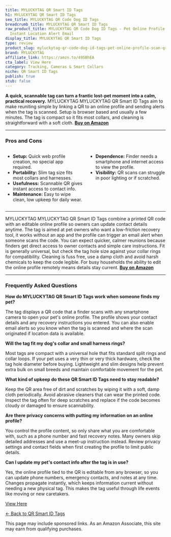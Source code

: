 ```yaml
---
title: MYLUCKYTAG QR Smart ID Tags
h1: MYLUCKYTAG QR Smart ID Tags
seo_title: MYLUCKYTAG QR Code Dog ID Tags
breadcrumb_title: MYLUCKYTAG QR Smart ID Tags
raw_product_title: MYLUCKYTAG QR Code Dog ID Tags - Pet Online Profile - Scan QR Receive
  Instant Location Alert Email
display_title: MYLUCKYTAG QR Smart ID Tags
type: review
product_slug: myluckytag-qr-code-dog-id-tags-pet-online-profile-scan-qr-receive-insta-303c9b77
brand: MYLUCKYTAG
affiliate_link: https://amzn.to/495BhEA
cta_label: View Here
category: Tracking, Cameras & Smart Collars
niche: QR Smart ID Tags
publish: true
stub: false
---
```


<div id="intro" class="full-width">
  <p><strong>A quick, scannable tag can turn a frantic lost-pet moment into a calm, practical recovery.</strong> MYLUCKYTAG MYLUCKYTAG QR Smart ID Tags aim to make reuniting simple by linking a QR to an online profile and sending alerts when the tag is scanned. Setup is browser based and usually a few minutes. The tag is compact so it fits most collars, and cleaning is straightforward with a soft cloth. <a href="https://amzn.to/495BhEA" rel="nofollow sponsored noopener" target="_blank"><strong>Buy on Amazon</strong></a></p>
</div>

<hr />
<h3 id="pros-cons">Pros and Cons</h3>
<div class="pc-grid" style="display:grid;grid-template-columns:1fr 1fr;gap:16px;">
  <ul>
    <li><strong>Setup:</strong> Quick web profile creation, no special app required.</li>
    <li><strong>Portability:</strong> Slim tag size fits most collars and harnesses.</li>
    <li><strong>Usefulness:</strong> Scannable QR gives instant access to contact info.</li>
    <li><strong>Maintenance:</strong> Easy to wipe clean, low upkeep for daily wear.</li>
  </ul>
  <ul>
    <li><strong>Dependence:</strong> Finder needs a smartphone and internet access to view the profile.</li>
    <li><strong>Visibility:</strong> QR scans can struggle in poor lighting or if scratched.</li>
  </ul>
</div>
<hr />

<div class="full-width">
  <p>MYLUCKYTAG MYLUCKYTAG QR Smart ID Tags combine a printed QR code with an editable online profile so owners can update contact details anytime. The tag is aimed at pet owners who want a low-friction recovery tool, it works without an app and the profile can trigger an email alert when someone scans the code. You can expect quicker, calmer reunions because finders get direct access to owner contacts and simple care instructions. Fit is generally universal, but check the tag hole size against your collar rings for compatibility. Cleaning is fuss free, use a damp cloth and avoid harsh chemicals to keep the code legible. For busy households the ability to edit the online profile remotely means details stay current. <a href="https://amzn.to/495BhEA" rel="nofollow sponsored noopener" target="_blank"><strong>Buy on Amazon</strong></a></p>
</div>

<hr />
<h3 id="faqs">Frequently Asked Questions</h3>

<p><strong>How do MYLUCKYTAG QR Smart ID Tags work when someone finds my pet?</strong></p>
<p>The tag displays a QR code that a finder scans with any smartphone camera to open your pet's online profile. The profile shows your contact details and any recovery instructions you entered. You can also enable email alerts so you know when the tag is scanned and where the scan originated if location data is available.</p>

<p><strong>Will the tag fit my dog's collar and small harness rings?</strong></p>
<p>Most tags are compact with a universal hole that fits standard split rings and collar loops. If your pet uses a very thin or very thick hardware, check the tag hole diameter before buying. Lightweight and slim designs help prevent extra bulk on small breeds and maintain comfortable movement for the pet.</p>

<p><strong>What kind of upkeep do these QR Smart ID Tags need to stay readable?</strong></p>
<p>Keep the QR area free of dirt and scratches by wiping it with a soft, damp cloth periodically. Avoid abrasive cleaners that can wear the printed code. Inspect the tag often for deep scratches and replace if the code becomes cloudy or damaged to ensure scannability.</p>

<p><strong>Are there privacy concerns with putting my information on an online profile?</strong></p>
<p>You control the profile content, so only share what you are comfortable with, such as a phone number and fast recovery notes. Many owners skip detailed addresses and use a meet-up instruction instead. Review privacy settings and contact fields when first creating the profile to limit public details.</p>

<p><strong>Can I update my pet's contact info after the tag is in use?</strong></p>
<p>Yes, the online profile tied to the QR is editable from any browser, so you can update phone numbers, emergency contacts, and notes at any time. Changes propagate instantly, which keeps information current without needing a new physical tag. This makes the tag useful through life events like moving or new caretakers.</p>
<p><a class="btn" href="https://amzn.to/495BhEA" target="_blank" rel="nofollow sponsored noopener">View Here</a></p>
<p><a href="/roundups/tracking-cameras-smart-collars/qr-smart-id-tags/">← Back to QR Smart ID Tags</a></p>
<aside class="disclosure">This page may include sponsored links. As an Amazon Associate, this site may earn from qualifying purchases.</aside>
